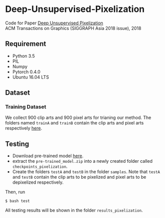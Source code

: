 # Deep-Unsupervised-Pixelization
Code for Paper [Deep Unsupervised Pixelization](http://www.shengfenghe.com/uploads/1/5/1/3/15132160/sa2018_pixelization.pdf)  
ACM Transactions on Graphics (SIGGRAPH Asia 2018 issue), 2018
## Requirement
- Python 3.5
- PIL
- Numpy
- Pytorch 0.4.0
- Ubuntu 16.04 LTS
## Dataset
### Training Dataset
We collect 900 clip arts and 900 pixel arts for trianing our method. The folders named `trainA` and `trainB` contain the clip arts and pixel arts respectively [here](https://drive.google.com/open?id=1qDXB5g0Cb0VwISXwnfeiehPHuTgxWhdG).
## Testing
* Download pre-trained model [here](https://drive.google.com/open?id=1HL0F6cURjWhY2qnt03YdshDH0JD01f5T).
* extract the `pre-trained_model.zip` into a newly created folder called `checkpoints_pixelization`.
* Create the folders `testA` and `testB` in the folder `samples`. Note that `testA` and `testB` contain the clip arts to be pixelized and pixel arts to be depixelized respectively.

Then, run

`$ bash test`

All testing results will be shown in the folder `results_pixelization`.
